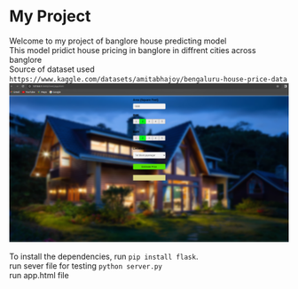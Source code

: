 # My Project

Welcome to my  project of banglore house predicting model<br>
This model pridict house pricing in banglore in diffrent cities across banglore<br>
Source of dataset used `https://www.kaggle.com/datasets/amitabhajoy/bengaluru-house-price-data`<br>
![Project Image](client/pic.png)

To install the dependencies, run `pip install flask`.<br>
run sever file for testing `python server.py`<br>
run app.html file
